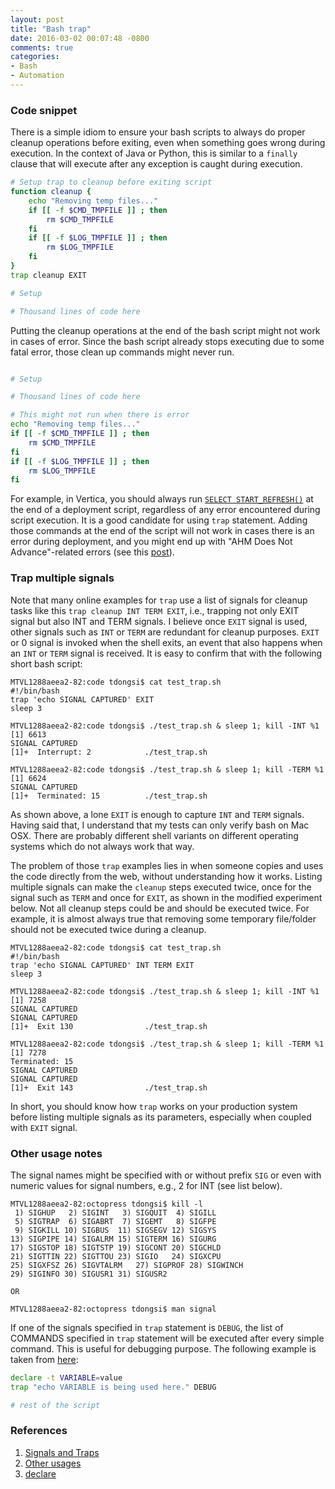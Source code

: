 ```yaml
---
layout: post
title: "Bash trap"
date: 2016-03-02 00:07:48 -0800
comments: true
categories: 
- Bash
- Automation
---
```


### Code snippet

There is a simple idiom to ensure your bash scripts to always do proper cleanup operations before exiting, even when something goes wrong during execution.
In the context of Java or Python, this is similar to a `finally` clause that will execute after any exception is caught during execution. 

``` bash DO THIS
# Setup trap to cleanup before exiting script
function cleanup {
    echo "Removing temp files..."
    if [[ -f $CMD_TMPFILE ]] ; then
        rm $CMD_TMPFILE
    fi
    if [[ -f $LOG_TMPFILE ]] ; then
        rm $LOG_TMPFILE
    fi
}
trap cleanup EXIT

# Setup

# Thousand lines of code here
```

Putting the cleanup operations at the end of the bash script might not work in cases of error. 
Since the bash script already stops executing due to some fatal error, those clean up commands might never run.

``` bash DON'T DO THIS

# Setup

# Thousand lines of code here

# This might not run when there is error
echo "Removing temp files..."
if [[ -f $CMD_TMPFILE ]] ; then
    rm $CMD_TMPFILE
fi
if [[ -f $LOG_TMPFILE ]] ; then
    rm $LOG_TMPFILE
fi
```

For example, in Vertica, you should always run [`SELECT START_REFRESH()`](https://my.vertica.com/docs/7.1.x/HTML/Content/Authoring/SQLReferenceManual/Functions/VerticaFunctions/START_REFRESH.htm) 
at the end of a deployment script, regardless of any error encountered during script execution.
It is a good candidate for using `trap` statement.
Adding those commands at the end of the script will not work in cases there is an error during deployment, and you might end up with "AHM Does Not Advance"-related errors (see this [post](/blog/2016/02/29/vertica-9-refresh-projections/)).

### Trap multiple signals

Note that many online examples for `trap` use a list of signals for cleanup tasks like this `trap cleanup INT TERM EXIT`, i.e., trapping not only EXIT signal but also INT and TERM signals. 
I believe once `EXIT` signal is used, other signals such as `INT` or `TERM` are redundant for cleanup purposes.
`EXIT` or 0 signal is invoked when the shell exits, an event that also happens when an `INT` or `TERM` signal is received.
It is easy to confirm that with the following short bash script:

``` plain Trap tests in Mac OSX
MTVL1288aeea2-82:code tdongsi$ cat test_trap.sh
#!/bin/bash
trap 'echo SIGNAL CAPTURED' EXIT
sleep 3

MTVL1288aeea2-82:code tdongsi$ ./test_trap.sh & sleep 1; kill -INT %1
[1] 6613
SIGNAL CAPTURED
[1]+  Interrupt: 2            ./test_trap.sh

MTVL1288aeea2-82:code tdongsi$ ./test_trap.sh & sleep 1; kill -TERM %1
[1] 6624
SIGNAL CAPTURED
[1]+  Terminated: 15          ./test_trap.sh
```

As shown above, a lone `EXIT` is enough to capture `INT` and `TERM` signals. 
Having said that, I understand that my tests can only verify bash on Mac OSX.
There are probably different shell variants on different operating systems which do not always work that way.

The problem of those `trap` examples lies in when someone copies and uses the code directly from the web, without understanding how it works.
Listing multiple signals can make the `cleanup` steps executed twice, once for the signal such as `TERM` and once for `EXIT`, as shown in the modified experiment below.
Not all cleanup steps could be and should be executed twice. 
For example, it is almost always true that removing some temporary file/folder should not be executed twice during a cleanup.

``` plain Problem of trapping multiple signals
MTVL1288aeea2-82:code tdongsi$ cat test_trap.sh
#!/bin/bash
trap 'echo SIGNAL CAPTURED' INT TERM EXIT
sleep 3

MTVL1288aeea2-82:code tdongsi$ ./test_trap.sh & sleep 1; kill -INT %1
[1] 7258
SIGNAL CAPTURED
SIGNAL CAPTURED
[1]+  Exit 130                ./test_trap.sh

MTVL1288aeea2-82:code tdongsi$ ./test_trap.sh & sleep 1; kill -TERM %1
[1] 7278
Terminated: 15
SIGNAL CAPTURED
SIGNAL CAPTURED
[1]+  Exit 143                ./test_trap.sh
```

In short, you should know how `trap` works on your production system before listing multiple signals as its parameters, especially when coupled with `EXIT` signal.

### Other usage notes

The signal names might be specified with or without prefix `SIG` or even with numeric values for signal numbers, e.g., 2 for INT (see list below).

``` plain List of signals
MTVL1288aeea2-82:octopress tdongsi$ kill -l
 1) SIGHUP	 2) SIGINT	 3) SIGQUIT	 4) SIGILL
 5) SIGTRAP	 6) SIGABRT	 7) SIGEMT	 8) SIGFPE
 9) SIGKILL	10) SIGBUS	11) SIGSEGV	12) SIGSYS
13) SIGPIPE	14) SIGALRM	15) SIGTERM	16) SIGURG
17) SIGSTOP	18) SIGTSTP	19) SIGCONT	20) SIGCHLD
21) SIGTTIN	22) SIGTTOU	23) SIGIO	24) SIGXCPU
25) SIGXFSZ	26) SIGVTALRM	27) SIGPROF	28) SIGWINCH
29) SIGINFO	30) SIGUSR1	31) SIGUSR2

OR 

MTVL1288aeea2-82:octopress tdongsi$ man signal
```

If one of the signals specified in `trap` statement is `DEBUG`, the list of COMMANDS specified in `trap` statement will be executed after every simple command. 
This is useful for debugging purpose. 
The following example is taken from [here](http://tldp.org/LDP/Bash-Beginners-Guide/html/chap_12.html): 

``` bash Tracing when a variable is used
declare -t VARIABLE=value
trap "echo VARIABLE is being used here." DEBUG

# rest of the script
```

### References

1. [Signals and Traps](http://tldp.org/LDP/Bash-Beginners-Guide/html/chap_12.html)
1. [Other usages](http://redsymbol.net/articles/bash-exit-traps/)
1. [declare](http://wiki.bash-hackers.org/commands/builtin/declare)


